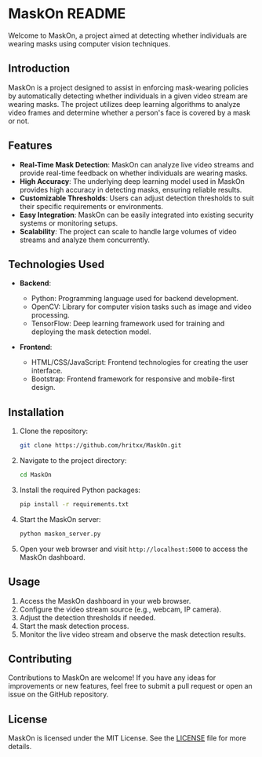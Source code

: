 # MaskOn README

Welcome to MaskOn, a project aimed at detecting whether individuals are wearing masks using computer vision techniques.

## Introduction

MaskOn is a project designed to assist in enforcing mask-wearing policies by automatically detecting whether individuals in a given video stream are wearing masks. The project utilizes deep learning algorithms to analyze video frames and determine whether a person's face is covered by a mask or not.

## Features

- **Real-Time Mask Detection**: MaskOn can analyze live video streams and provide real-time feedback on whether individuals are wearing masks.
- **High Accuracy**: The underlying deep learning model used in MaskOn provides high accuracy in detecting masks, ensuring reliable results.
- **Customizable Thresholds**: Users can adjust detection thresholds to suit their specific requirements or environments.
- **Easy Integration**: MaskOn can be easily integrated into existing security systems or monitoring setups.
- **Scalability**: The project can scale to handle large volumes of video streams and analyze them concurrently.

## Technologies Used

- **Backend**:
  - Python: Programming language used for backend development.
  - OpenCV: Library for computer vision tasks such as image and video processing.
  - TensorFlow: Deep learning framework used for training and deploying the mask detection model.
  
- **Frontend**:
  - HTML/CSS/JavaScript: Frontend technologies for creating the user interface.
  - Bootstrap: Frontend framework for responsive and mobile-first design.
  
## Installation

1. Clone the repository:

   ```bash
   git clone https://github.com/hritxx/MaskOn.git
   ```

2. Navigate to the project directory:

   ```bash
   cd MaskOn
   ```

3. Install the required Python packages:

   ```bash
   pip install -r requirements.txt
   ```

4. Start the MaskOn server:

   ```bash
   python maskon_server.py
   ```

5. Open your web browser and visit `http://localhost:5000` to access the MaskOn dashboard.

## Usage

1. Access the MaskOn dashboard in your web browser.
2. Configure the video stream source (e.g., webcam, IP camera).
3. Adjust the detection thresholds if needed.
4. Start the mask detection process.
5. Monitor the live video stream and observe the mask detection results.

## Contributing

Contributions to MaskOn are welcome! If you have any ideas for improvements or new features, feel free to submit a pull request or open an issue on the GitHub repository.

## License

MaskOn is licensed under the MIT License. See the [LICENSE](LICENSE) file for more details.
